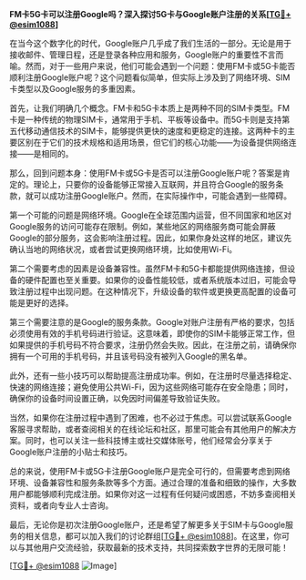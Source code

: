 **FM卡5G卡可以注册Google吗？深入探讨5G卡与Google账户注册的关系[[TG💪+ @esim1088](https://t.me/s/esim1088)]**

在当今这个数字化的时代，Google账户几乎成了我们生活的一部分。无论是用于接收邮件、管理日程，还是登录各种应用和服务，Google账户的重要性不言而喻。然而，对于一些用户来说，他们可能会遇到一个问题：使用FM卡或5G卡能否顺利注册Google账户呢？这个问题看似简单，但实际上涉及到了网络环境、SIM卡类型以及Google服务的多重因素。

首先，让我们明确几个概念。FM卡和5G卡本质上是两种不同的SIM卡类型。FM卡是一种传统的物理SIM卡，通常用于手机、平板等设备中。而5G卡则是支持第五代移动通信技术的SIM卡，能够提供更快的速度和更稳定的连接。这两种卡的主要区别在于它们的技术规格和适用场景，但它们的核心功能——为设备提供网络连接——是相同的。

那么，回到问题本身：使用FM卡或5G卡是否可以注册Google账户呢？答案是肯定的。理论上，只要你的设备能够正常接入互联网，并且符合Google的服务条款，就可以成功注册Google账户。然而，在实际操作中，可能会遇到一些障碍。

第一个可能的问题是网络环境。Google在全球范围内运营，但不同国家和地区对Google服务的访问可能存在限制。例如，某些地区的网络服务商可能会屏蔽Google的部分服务，这会影响注册过程。因此，如果你身处这样的地区，建议先确认当地的网络状况，或者尝试更换网络环境，比如使用Wi-Fi。

第二个需要考虑的因素是设备兼容性。虽然FM卡和5G卡都能提供网络连接，但设备的硬件配置也至关重要。如果你的设备性能较低，或者系统版本过旧，可能会导致注册过程中出现问题。在这种情况下，升级设备的软件或更换更高配置的设备可能是更好的选择。

第三个需要注意的是Google的服务条款。Google对账户注册有严格的要求，包括必须使用有效的手机号码进行验证。这意味着，即使你的SIM卡能够正常工作，但如果提供的手机号码不符合要求，注册仍然会失败。因此，在注册之前，请确保你拥有一个可用的手机号码，并且该号码没有被列入Google的黑名单。

此外，还有一些小技巧可以帮助提高注册成功率。例如，在注册时尽量选择稳定、快速的网络连接；避免使用公共Wi-Fi，因为这些网络可能存在安全隐患；同时，确保你的设备时间设置正确，以免因时间偏差导致验证失败。

当然，如果你在注册过程中遇到了困难，也不必过于焦虑。可以尝试联系Google客服寻求帮助，或者查阅相关的在线论坛和社区，那里可能会有其他用户的解决方案。同时，也可以关注一些科技博主或社交媒体账号，他们经常会分享关于Google账户注册的小贴士和技巧。

总的来说，使用FM卡或5G卡注册Google账户是完全可行的，但需要考虑到网络环境、设备兼容性和服务条款等多个方面。通过合理的准备和细致的操作，大多数用户都能够顺利完成注册。如果你对这一过程有任何疑问或困惑，不妨多查阅相关资料，或者向专业人士咨询。

最后，无论你是初次注册Google账户，还是希望了解更多关于SIM卡与Google服务的相关信息，都可以加入我们的讨论群组[[TG💪+ @esim1088](https://t.me/s/esim1088)]。在这里，你可以与其他用户交流经验，获取最新的技术支持，共同探索数字世界的无限可能！

[[TG💪+ @esim1088](https://t.me/s/esim1088) ![Image](https://i.postimg.cc/4NQfJmqS/Snipaste-2025-05-13-00-14-12.png)]